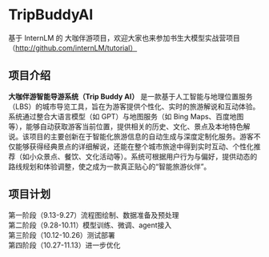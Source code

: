 # TripBuddyAI
基于 InternLM 的 大咖伴游项目，欢迎大家也来参加书生大模型实战营项目（http://github.com/internLM/tutorial）
## 项目介绍
**大咖伴游智能导游系统（Trip Buddy AI）** 是一款基于人工智能与地理位置服务（LBS）的城市导览工具，旨在为游客提供个性化、实时的旅游解说和互动体验。系统通过整合大语言模型（如 GPT）与地图服务（如 Bing Maps、百度地图等），能够自动获取游客当前位置，提供相关的历史、文化、景点及本地特色解说。该项目的主要创新在于智能化旅游信息的自动生成与深度定制化服务。游客不仅能够获得经典景点的详细解说，还能在整个城市旅途中得到实时互动、个性化推荐（如小众景点、餐饮、文化活动等）。系统可根据用户行为与偏好，提供动态的路线规划和体验调整，使之成为一款真正贴心的“智能旅游伙伴”。
## 项目计划

第一阶段（9.13-9.27）流程图绘制、数据准备及预处理  
第二阶段（9.28-10.11）模型训练、微调、agent接入  
第三阶段（10.12-10.26）测试部署  
第四阶段（10.27-11.13）进一步优化


